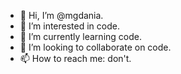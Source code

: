 - 👋 Hi, I’m @mgdania.
- 👀 I’m interested in code.
- 🌱 I’m currently learning code.
- 💞️ I’m looking to collaborate on code.
- 📫 How to reach me: don't.

<!---
mgdania/mgdania is a ✨ special ✨ repository because its `README.md` (this file) appears on your GitHub profile.
You can click the Preview link to take a look at your changes.
--->
